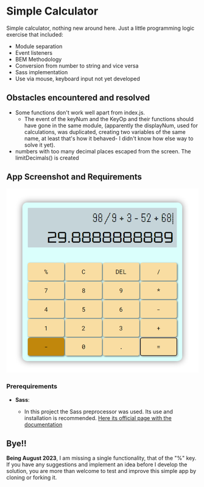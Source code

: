 # Simple Calculator

Simple calculator, nothing new around here. Just a little programming logic exercise that included:

* Module separation
* Event listeners
* BEM Methodology
* Conversion from number to string and vice versa
* Sass implementation
* Use via mouse, keyboard input not yet developed

## Obstacles encountered and resolved

* Some functions don't work well apart from index.js.
    * The event of the keyNum and the KeyOp and their functions should have gone in the same module, (apparently the displayNum, used for calculations, was duplicated, creating two variables of the same name, at least that's how it behaved- I didn't know how else way to solve it yet).
* numbers with too many decimal places escaped from the screen. The limitDecimals() is created

## App Screenshot and Requirements

![Calc App](assets/img/ScreenShot.png)

### Prerequirements

* **Sass**:

    * In this project the Sass preprocessor was used. Its use and installation is recommended. [Here its official page with the documentation](https://sass-lang.com/)

## Bye!!

**Being August 2023**, I am missing a single functionality, that of the "%" key. If you have any suggestions and implement an idea before I develop the solution, you are more than welcome to test and improve this simple app by cloning or forking it.
